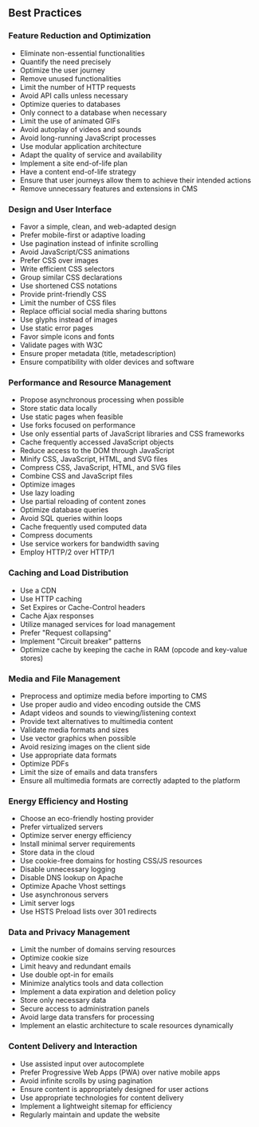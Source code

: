 
## Best Practices

### Feature Reduction and Optimization
- Eliminate non-essential functionalities
- Quantify the need precisely
- Optimize the user journey
- Remove unused functionalities
- Limit the number of HTTP requests
- Avoid API calls unless necessary
- Optimize queries to databases
- Only connect to a database when necessary
- Limit the use of animated GIFs
- Avoid autoplay of videos and sounds
- Avoid long-running JavaScript processes
- Use modular application architecture
- Adapt the quality of service and availability
- Implement a site end-of-life plan
- Have a content end-of-life strategy
- Ensure that user journeys allow them to achieve their intended actions
- Remove unnecessary features and extensions in CMS

### Design and User Interface
- Favor a simple, clean, and web-adapted design
- Prefer mobile-first or adaptive loading
- Use pagination instead of infinite scrolling
- Avoid JavaScript/CSS animations
- Prefer CSS over images
- Write efficient CSS selectors
- Group similar CSS declarations
- Use shortened CSS notations
- Provide print-friendly CSS
- Limit the number of CSS files
- Replace official social media sharing buttons
- Use glyphs instead of images
- Use static error pages
- Favor simple icons and fonts
- Validate pages with W3C
- Ensure proper metadata (title, metadescription)
- Ensure compatibility with older devices and software

### Performance and Resource Management
- Propose asynchronous processing when possible
- Store static data locally
- Use static pages when feasible
- Use forks focused on performance
- Use only essential parts of JavaScript libraries and CSS frameworks
- Cache frequently accessed JavaScript objects
- Reduce access to the DOM through JavaScript
- Minify CSS, JavaScript, HTML, and SVG files
- Compress CSS, JavaScript, HTML, and SVG files
- Combine CSS and JavaScript files
- Optimize images
- Use lazy loading
- Use partial reloading of content zones
- Optimize database queries
- Avoid SQL queries within loops
- Cache frequently used computed data
- Compress documents
- Use service workers for bandwidth saving
- Employ HTTP/2 over HTTP/1

### Caching and Load Distribution
- Use a CDN
- Use HTTP caching
- Set Expires or Cache-Control headers
- Cache Ajax responses
- Utilize managed services for load management
- Prefer "Request collapsing"
- Implement "Circuit breaker" patterns
- Optimize cache by keeping the cache in RAM (opcode and key-value stores)

### Media and File Management
- Preprocess and optimize media before importing to CMS
- Use proper audio and video encoding outside the CMS
- Adapt videos and sounds to viewing/listening context
- Provide text alternatives to multimedia content
- Validate media formats and sizes
- Use vector graphics when possible
- Avoid resizing images on the client side
- Use appropriate data formats
- Optimize PDFs
- Limit the size of emails and data transfers
- Ensure all multimedia formats are correctly adapted to the platform

### Energy Efficiency and Hosting
- Choose an eco-friendly hosting provider
- Prefer virtualized servers
- Optimize server energy efficiency
- Install minimal server requirements
- Store data in the cloud
- Use cookie-free domains for hosting CSS/JS resources
- Disable unnecessary logging
- Disable DNS lookup on Apache
- Optimize Apache Vhost settings
- Use asynchronous servers
- Limit server logs
- Use HSTS Preload lists over 301 redirects

### Data and Privacy Management
- Limit the number of domains serving resources
- Optimize cookie size
- Limit heavy and redundant emails
- Use double opt-in for emails
- Minimize analytics tools and data collection
- Implement a data expiration and deletion policy
- Store only necessary data
- Secure access to administration panels
- Avoid large data transfers for processing
- Implement an elastic architecture to scale resources dynamically

### Content Delivery and Interaction
- Use assisted input over autocomplete
- Prefer Progressive Web Apps (PWA) over native mobile apps
- Avoid infinite scrolls by using pagination
- Ensure content is appropriately designed for user actions
- Use appropriate technologies for content delivery
- Implement a lightweight sitemap for efficiency
- Regularly maintain and update the website

<!-- Keywords -->

<!-- /Keywords -->
